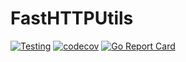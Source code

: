 # FastHTTPUtils

[![Testing](https://github.com/nano-interactive/fasthttp-utils/actions/workflows/test.yml/badge.svg)](https://github.com/nano-interactive/fasthttp-utils/actions/workflows/test.yml)
[![codecov](https://codecov.io/gh/nano-interactive/fasthttp-utils/branch/master/graph/badge.svg?token=JQTAGQ11DS)](https://codecov.io/gh/nano-interactive/fasthttp-utils)
[![Go Report Card](https://goreportcard.com/badge/github.com/nano-interactive/fasthttp-utils)](https://goreportcard.com/report/github.com/nano-interactive/fasthttp-utils)
